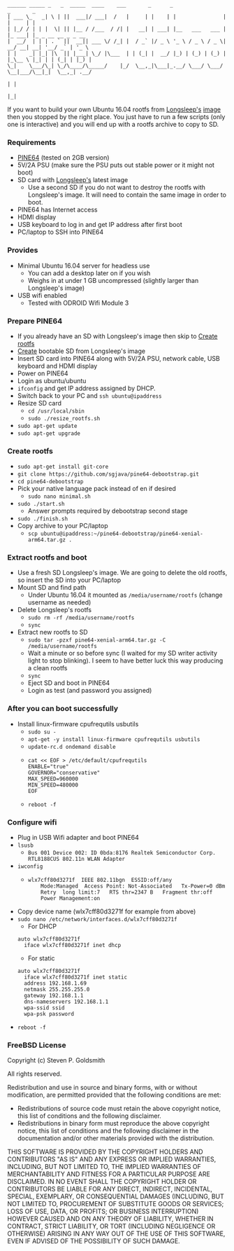 ```
______ _____ _   _  _____  ____    ___       _      _                 _       _                   
| ___ \_   _| \ | ||  ___|/ ___|  /   |     | |    | |               | |     | |                  
| |_/ / | | |  \| || |__ / /___  / /| |   __| | ___| |__   ___   ___ | |_ ___| |_ _ __ __ _ _ __  
|  __/  | | | . ` ||  __|| ___ \/ /_| |  / _` |/ _ \ '_ \ / _ \ / _ \| __/ __| __| '__/ _` | '_ \ 
| |    _| |_| |\  || |___| \_/ |\___  | | (_| |  __/ |_) | (_) | (_) | |_\__ \ |_| | | (_| | |_) |
\_|    \___/\_| \_/\____/\_____/    |_/  \__,_|\___|_.__/ \___/ \___/ \__|___/\__|_|  \__,_| .__/ 
                                                                                           | |    
                                                                                           |_|
```
If you want to build your own Ubuntu 16.04 rootfs from [Longsleep's](http://forum.pine64.org/showthread.php?tid=376) [image](https://www.stdin.xyz/downloads/people/longsleep/pine64-images/ubuntu) then you stopped by the right place. You just have to run a few scripts (only one is interactive)
and you will end up with a rootfs archive to copy to SD.

### Requirements
* [PINE64](https://www.pine64.com) (tested on 2GB version)
* 5V/2A PSU (make sure the PSU puts out stable power or it might not boot)
* SD card with [Longsleep's](https://www.stdin.xyz/downloads/people/longsleep/pine64-images/ubuntu) latest image
    * Use a second SD if you do not want to destroy the rootfs with Longsleep's image. It will need to contain the same image in order to boot.
* PINE64 has Internet access
* HDMI display
* USB keyboard to log in and get IP address after first boot
* PC/laptop to SSH into PINE64

### Provides
* Minimal Ubuntu 16.04 server for headless use
    * You can add a desktop later on if you wish
    * Weighs in at under 1 GB uncompressed (slightly larger than Longsleep's image)
* USB wifi enabled
    * Tested with ODROID Wifi Module 3
    
### Prepare PINE64
* If you already have an SD with Longsleep's image then skip to [Create rootfs](#create-rootfs)
* [Create](https://www.stdin.xyz/downloads/people/longsleep/pine64-images/ubuntu/README.txt) bootable SD from Longsleep's image
* Insert SD card into PINE64 along with 5V/2A PSU, network cable, USB keyboard and HDMI display
* Power on PINE64
* Login as ubuntu/ubuntu
* `ifconfig` and get IP address assigned by DHCP.
* Switch back to your PC and `ssh ubuntu@ipaddress`
* Resize SD card
    * `cd /usr/local/sbin`
    * `sudo ./resize_rootfs.sh`
* `sudo apt-get update`
* `sudo apt-get upgrade`

### Create rootfs
* `sudo apt-get install git-core`
* `git clone https://github.com/sgjava/pine64-debootstrap.git`
* `cd pine64-debootstrap`
* Pick your native language pack instead of en if desired
    * `sudo nano minimal.sh`
* `sudo ./start.sh`
    * Answer prompts required by debootstrap second stage
* `sudo ./finish.sh`
* Copy archive to your PC/laptop
    * `scp ubuntu@ipaddress:~/pine64-debootstrap/pine64-xenial-arm64.tar.gz .`

### Extract rootfs and boot
* Use a fresh SD Longsleep's image. We are going to delete the old rootfs, so insert the SD into your PC/laptop
* Mount SD and find path
    * Under Ubuntu 16.04 it mounted as `/media/username/rootfs` (change username as needed)
* Delete Longsleep's rootfs
    * `sudo rm -rf /media/username/rootfs`
    * `sync`
* Extract new rootfs to SD
    * `sudo tar -pzxf pine64-xenial-arm64.tar.gz -C /media/username/rootfs`
    * Wait a minute or so before sync (I waited for my SD writer activity light to stop blinking). I seem to have better luck this way producing a clean rootfs  
    * `sync`
    * Eject SD and boot in PINE64
    * Login as test (and password you assigned)
    
### After you can boot successfully
* Install linux-firmware cpufrequtils usbutils
    * `sudo su -`
    * `apt-get -y install linux-firmware cpufrequtils usbutils`
    * `update-rc.d ondemand disable`
    * <pre><code>cat << EOF > /etc/default/cpufrequtils
      ENABLE="true"
      GOVERNOR="conservative"
      MAX_SPEED=960000
      MIN_SPEED=480000
      EOF</code></pre>
    * `reboot -f`

### Configure wifi
* Plug in USB Wifi adapter and boot PINE64
* `lsusb`
    * `Bus 001 Device 002: ID 0bda:8176 Realtek Semiconductor Corp. RTL8188CUS 802.11n WLAN Adapter`
* `iwconfig`
    * <pre><code>wlx7cff80d3271f  IEEE 802.11bgn  ESSID:off/any  
          Mode:Managed  Access Point: Not-Associated   Tx-Power=0 dBm   
          Retry  long limit:7   RTS thr=2347 B   Fragment thr:off
          Power Management:on</code></pre>
* Copy device name (wlx7cff80d3271f for example from above)
* `sudo nano /etc/network/interfaces.d/wlx7cff80d3271f`
    * For DHCP
    <pre><code>auto wlx7cff80d3271f
    iface wlx7cff80d3271f inet dhcp</code></pre>
    * For static
    <pre><code>auto wlx7cff80d3271f
    iface wlx7cff80d3271f inet static
    address 192.168.1.69
    netmask 255.255.255.0
    gateway 192.168.1.1
    dns-nameservers 192.168.1.1
    wpa-ssid ssid
    wpa-psk password</code></pre>
* `reboot -f`

### FreeBSD License
Copyright (c) Steven P. Goldsmith

All rights reserved.

Redistribution and use in source and binary forms, with or without modification, are permitted provided that the following conditions are met:
* Redistributions of source code must retain the above copyright notice, this list of conditions and the following disclaimer.
* Redistributions in binary form must reproduce the above copyright notice, this list of conditions and the following disclaimer in the documentation and/or other materials provided with the distribution.

THIS SOFTWARE IS PROVIDED BY THE COPYRIGHT HOLDERS AND CONTRIBUTORS "AS IS" AND ANY EXPRESS OR IMPLIED WARRANTIES, INCLUDING, BUT NOT LIMITED TO, THE IMPLIED WARRANTIES OF MERCHANTABILITY AND FITNESS FOR A PARTICULAR PURPOSE ARE DISCLAIMED. IN NO EVENT SHALL THE COPYRIGHT HOLDER OR CONTRIBUTORS BE LIABLE FOR ANY DIRECT, INDIRECT, INCIDENTAL, SPECIAL, EXEMPLARY, OR CONSEQUENTIAL DAMAGES (INCLUDING, BUT NOT LIMITED TO, PROCUREMENT OF SUBSTITUTE GOODS OR SERVICES; LOSS OF USE, DATA, OR PROFITS; OR BUSINESS INTERRUPTION) HOWEVER CAUSED AND ON ANY THEORY OF LIABILITY, WHETHER IN CONTRACT, STRICT LIABILITY, OR TORT (INCLUDING NEGLIGENCE OR OTHERWISE) ARISING IN ANY WAY OUT OF THE USE OF THIS SOFTWARE, EVEN IF ADVISED OF THE POSSIBILITY OF SUCH DAMAGE.
